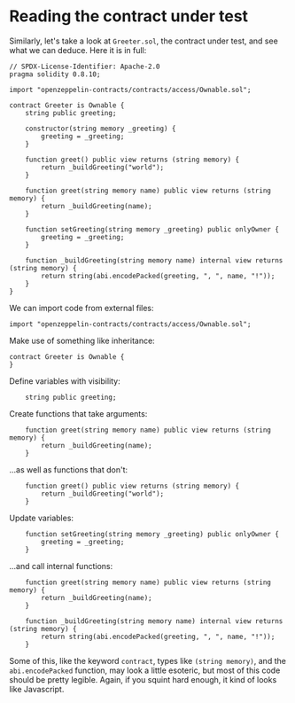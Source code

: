 # Reading the contract under test
Similarly, let's take a look at `Greeter.sol`, the contract under test, and see what we can deduce. Here it is in full:

```solidity
// SPDX-License-Identifier: Apache-2.0
pragma solidity 0.8.10;

import "openzeppelin-contracts/contracts/access/Ownable.sol";

contract Greeter is Ownable {
    string public greeting;

    constructor(string memory _greeting) {
        greeting = _greeting;
    }

    function greet() public view returns (string memory) {
        return _buildGreeting("world");
    }

    function greet(string memory name) public view returns (string memory) {
        return _buildGreeting(name);
    }

    function setGreeting(string memory _greeting) public onlyOwner {
        greeting = _greeting;
    }

    function _buildGreeting(string memory name) internal view returns (string memory) {
        return string(abi.encodePacked(greeting, ", ", name, "!"));
    }
}
```

We can import code from external files:

```solidity
import "openzeppelin-contracts/contracts/access/Ownable.sol";
```

Make use of something like inheritance:

```solidity
contract Greeter is Ownable {
}
```

Define variables with visibility:

```solidity
    string public greeting;
```

Create functions that take arguments:

```solidity
    function greet(string memory name) public view returns (string memory) {
        return _buildGreeting(name);
    }
```

...as well as functions that don't:

```solidity
    function greet() public view returns (string memory) {
        return _buildGreeting("world");
    }
```

Update variables:

```solidity
    function setGreeting(string memory _greeting) public onlyOwner {
        greeting = _greeting;
    }
```

...and call internal functions:

```solidity
    function greet(string memory name) public view returns (string memory) {
        return _buildGreeting(name);
    }

    function _buildGreeting(string memory name) internal view returns (string memory) {
        return string(abi.encodePacked(greeting, ", ", name, "!"));
    }
```

Some of this, like the keyword `contract`, types like `(string memory)`, and the `abi.encodePacked` function, may look a little esoteric, but most of this code should be pretty legible. Again, if you squint hard enough, it kind of looks like Javascript.
